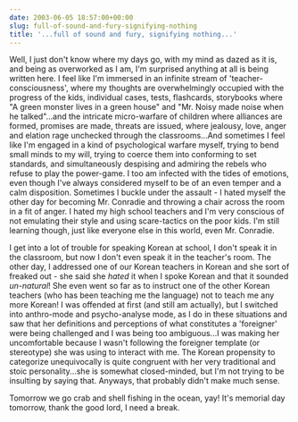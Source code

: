 ```yaml
---
date: 2003-06-05 18:57:00+00:00
slug: full-of-sound-and-fury-signifying-nothing
title: '...full of sound and fury, signifying nothing...'
---
```


Well, I just don't know where my days go, with my mind as dazed as it is, and being as overworked as I am, I'm surprised anything at all is being written here. I feel like I'm immersed in an infinite stream of 'teacher-consciousness', where my thoughts are overwhelmingly occupied with the progress of the kids, individual cases, tests, flashcards, storybooks where "A green monster lives in a green house" and "Mr. Noisy made noise when he talked"...and the intricate micro-warfare of children where alliances are formed, promises are made, threats are issued, where jealousy, love, anger and elation rage unchecked through the classrooms...And sometimes I feel like I'm engaged in a kind of psychological warfare myself, trying to bend small minds to my will, trying to coerce them into conforming to set standards, and simultaneously despising and admiring the rebels who refuse to play the power-game. I too am infected with the tides of emotions, even though I've always considered myself to be of an even temper and a calm disposition. Sometimes I buckle under the assault - I hated myself the other day for becoming Mr. Conradie and throwing a chair across the room in a fit of anger. I hated my high school teachers and I'm very conscious of not emulating their style and using scare-tactics on the poor kids. I'm still learning though, just like everyone else in this world, even Mr. Conradie.

I get into a lot of trouble for speaking Korean at school, I don't speak it in the classroom, but now I don't even speak it in the teacher's room. The other day, I addressed one of our Korean teachers in Korean and she sort of freaked out - she said she _hated_ it when I spoke Korean and that it sounded _un-natural_! She even went so far as to instruct one of the other Korean teachers (who has been teaching me the language) not to teach me any more Korean! I was offended at first (and still am actually), but I switched into anthro-mode and psycho-analyse mode, as I do in these situations and saw that her definitions and perceptions of what constitutes a 'foreigner' were being challenged and I was being too ambiguous...I was making her uncomfortable because I wasn't following the foreigner template (or stereotype) she was using to interact with me. The Korean propensity to categorize unequivocally is quite congruent with her very traditional and stoic personality...she is somewhat closed-minded, but I'm not trying to be insulting by saying that. Anyways, that probably didn't make much sense.

Tomorrow we go crab and shell fishing in the ocean, yay! It's memorial day tomorrow, thank the good lord, I need a break.
